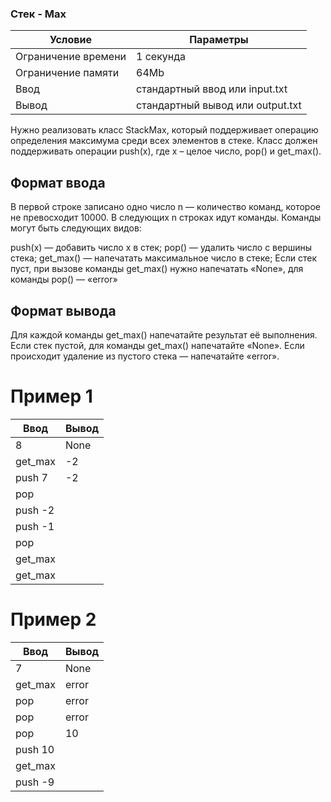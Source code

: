 ### Стек - Max
Условие  | Параметры
------------ | ------------- 
Ограничение времени | 1 секунда
Ограничение памяти | 64Mb 
Ввод | стандартный ввод или input.txt
Вывод | стандартный вывод или output.txt


Нужно реализовать класс StackMax, который поддерживает операцию определения максимума среди всех элементов в стеке. Класс должен поддерживать операции push(x), где x – целое число, pop() и get_max().

## Формат ввода
В первой строке записано одно число n — количество команд, которое не превосходит 10000. В следующих n строках идут команды. Команды могут быть следующих видов:

push(x) — добавить число x в стек;
pop() — удалить число с вершины стека;
get_max() — напечатать максимальное число в стеке;
Если стек пуст, при вызове команды get_max() нужно напечатать «None», для команды pop() — «error»

## Формат вывода
Для каждой команды get_max() напечатайте результат её выполнения. Если стек пустой, для команды get_max() напечатайте «None». Если происходит удаление из пустого стека — напечатайте «error».

# Пример 1
Ввод | Вывод
------------ | -------------
8 | None
get_max | -2 
push 7 | -2
pop | 
push -2 | 
push -1 | 
pop | 
get_max | 
get_max | 

# Пример 2
Ввод | Вывод
------------ | -------------
7 | None
get_max | error
pop | error
pop | error
pop | 10
push 10 | 
get_max | 
push -9 | 
